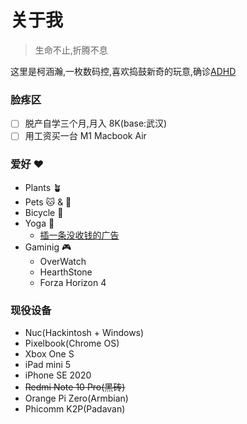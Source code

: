 # 关于我

> 生命不止,折腾不息

这里是柯涵瀚,一枚数码控,喜欢捣鼓新奇的玩意,确诊[ADHD](https://zh.wikipedia.org/wiki/%E6%B3%A8%E6%84%8F%E5%8A%9B%E4%B8%8D%E8%B6%B3%E9%81%8E%E5%8B%95%E7%97%87)

### 脸疼区

- [ ] 脱产自学三个月,月入 8K(base:武汉)
- [ ] 用工资买一台 M1 Macbook Air

### 爱好 ❤️

- Plants 🪴
- Pets 🐱 & 🐹
- Bicycle 🚴
- Yoga 🧘
  - [插一条没收钱的广告](https://www.ishayoga.net/%E9%A6%96%E9%A1%B5/)
- Gaminig 🎮
  - OverWatch
  - HearthStone
  - Forza Horizon 4

### 现役设备

- Nuc(Hackintosh + Windows)
- Pixelbook(Chrome OS)
- Xbox One S
- iPad mini 5
- iPhone SE 2020
- ~~Redmi Note 10 Pro(黑砖)~~
- Orange Pi Zero(Armbian)
- Phicomm K2P(Padavan)
